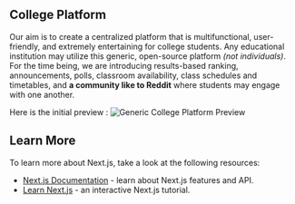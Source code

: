 
## College Platform 
Our aim is to create a centralized platform that is multifunctional, user-friendly, and extremely entertaining for college students. Any educational institution may utilize this generic, open-source platform _(not individuals)_. For the time being, we are introducing results-based ranking, announcements, polls, classroom availability, class schedules and timetables, and **a community like to Reddit** where students may engage with one another. 

Here is the initial preview : 
![Generic College Platform Preview](https://i.imgur.com/SOX9ebg.png)




## Learn More
To learn more about Next.js, take a look at the following resources:

- [Next.js Documentation](https://nextjs.org/docs) - learn about Next.js features and API.
- [Learn Next.js](https://nextjs.org/learn) - an interactive Next.js tutorial.


